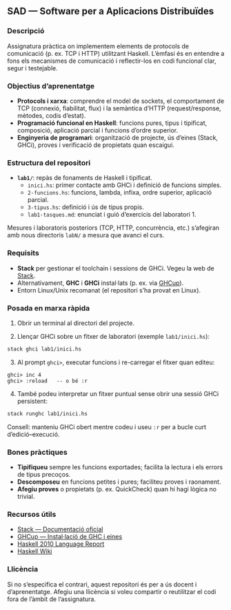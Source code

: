 ## SAD — Software per a Aplicacions Distribuïdes

### Descripció
Assignatura pràctica on implementem elements de protocols de comunicació (p. ex. TCP i HTTP) utilitzant Haskell. L’èmfasi és en entendre a fons els mecanismes de comunicació i reflectir-los en codi funcional clar, segur i testejable.

### Objectius d’aprenentatge
- **Protocols i xarxa**: comprendre el model de sockets, el comportament de TCP (connexió, fiabilitat, flux) i la semàntica d’HTTP (request/response, mètodes, codis d’estat).
- **Programació funcional en Haskell**: funcions pures, tipus i tipificat, composició, aplicació parcial i funcions d’ordre superior.
- **Enginyeria de programari**: organització de projecte, ús d’eines (Stack, GHCi), proves i verificació de propietats quan escaigui.

### Estructura del repositori
- **`lab1/`**: repàs de fonaments de Haskell i tipificat.
  - `inici.hs`: primer contacte amb GHCi i definició de funcions simples.
  - `2-funcions.hs`: funcions, lambda, infixa, ordre superior, aplicació parcial.
  - `3-tipus.hs`: definició i ús de tipus propis.
  - `lab1-tasques.md`: enunciat i guió d’exercicis del laboratori 1.

Mesures i laboratoris posteriors (TCP, HTTP, concurrència, etc.) s’afegiran amb nous directoris `labN/` a mesura que avanci el curs.

### Requisits
- **Stack** per gestionar el toolchain i sessions de GHCi. Vegeu la web de [Stack](https://haskellstack.org).
- Alternativament, **GHC** i **GHCi** instal·lats (p. ex. via [GHCup](https://www.haskell.org/ghcup/)).
- Entorn Linux/Unix recomanat (el repositori s’ha provat en Linux).

### Posada en marxa ràpida
1) Obrir un terminal al directori del projecte.

2) Llençar GHCi sobre un fitxer de laboratori (exemple `lab1/inici.hs`):
```bash
stack ghci lab1/inici.hs
```

3) Al prompt `ghci>`, executar funcions i re-carregar el fitxer quan editeu:
```text
ghci> inc 4
ghci> :reload   -- o bé :r
```

4) També podeu interpretar un fitxer puntual sense obrir una sessió GHCi persistent:
```bash
stack runghc lab1/inici.hs
```

Consell: manteniu GHCi obert mentre codeu i useu `:r` per a bucle curt d’edició–execució.

### Bones pràctiques
- **Tipifiqueu** sempre les funcions exportades; facilita la lectura i els errors de tipus precoços.
- **Descomposeu** en funcions petites i pures; faciliteu proves i raonament.
- **Afegiu proves** o propietats (p. ex. QuickCheck) quan hi hagi lògica no trivial.

### Recursos útils
- [Stack — Documentació oficial](https://docs.haskellstack.org/en/stable/README/)
- [GHCup — Instal·lació de GHC i eines](https://www.haskell.org/ghcup/)
- [Haskell 2010 Language Report](https://www.haskell.org/onlinereport/haskell2010/)
- [Haskell Wiki](https://wiki.haskell.org/Haskell)

### Llicència
Si no s’especifica el contrari, aquest repositori és per a ús docent i d’aprenentatge. Afegiu una llicència si voleu compartir o reutilitzar el codi fora de l’àmbit de l’assignatura.


